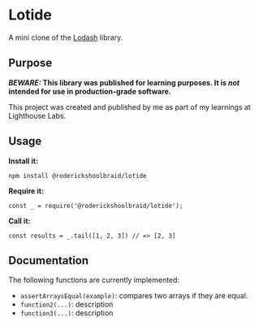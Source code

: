 # Lotide

A mini clone of the [Lodash](https://lodash.com) library.

## Purpose

**_BEWARE:_ This library was published for learning purposes. It is _not_ intended for use in production-grade software.**

This project was created and published by me as part of my learnings at Lighthouse Labs. 

## Usage

**Install it:**

`npm install @roderickshoolbraid/lotide`

**Require it:**

`const _ = require('@roderickshoolbraid/lotide');`

**Call it:**

`const results = _.tail([1, 2, 3]) // => [2, 3]`

## Documentation

The following functions are currently implemented:

* `assertArraysEqual(example)`: compares two arrays if they are equal.
* `function2(...)`: description
* `function3(...)`: description